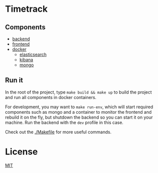 # Timetrack

## Components
- [backend](backend)
- [frontend](frontend)
- [docker](docker)
  - [elasticsearch](docker/containers/elasticsearch)
  - [kibana](docker/containers/kibana)
  - [mongo](docker/containers/mongo)

## Run it
In the root of the project, type `make build && make up` to build the project and run all components in docker containers.

For development, you may want to `make run-env`, which will start required components such as mongo and a container to 
monitor the frontend and rebuild it on the fly, but shutdown the backend so you can start it on your machine. 
Run the backend with the `dev` profile in this case.

Check out the [./Makefile](Makefile) for more useful commands.

# License
[MIT](LICENSE)